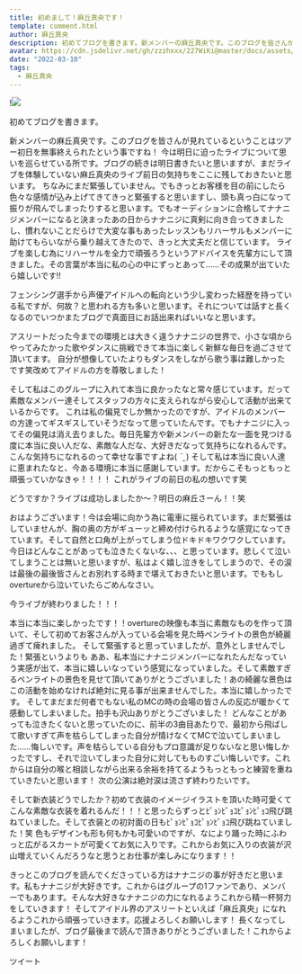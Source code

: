 ```yaml
---
title: 初めまして！麻丘真央です！
template: comment.html
author: 麻丘真央
description: 初めてブログを書きます。新メンバーの麻丘真央です。このブログを皆さんが見れているということはツアー初日を無事終えられたという事ですね！今は明日に迫ったライブについて思いを巡らせている...
avatar: https://cdn.jsdelivr.net/gh/zzzhxxx/227WiKi@master/docs/assets/photo/avatar/mao.jpg
date: "2022-03-10"
tags:
  - 麻丘真央
---
```


!![](https://cdn.jsdelivr.net/gh/227WiKi/227WiKi-image@master/blog-image/mao-2022-03-10_1.jpg)






初めてブログを書きます。

新メンバーの麻丘真央です。このブログを皆さんが見れているということはツアー初日を無事終えられたという事ですね！
今は明日に迫ったライブについて思いを巡らせている所です。ブログの続きは明日書きたいと思いますが、まだライブを体験していない麻丘真央のライブ前日の気持ちをここに残しておきたいと思います。
ちなみにまだ緊張していません。でもきっとお客様を目の前にしたら色々な感情が込み上げてきてきっと緊張すると思いますし、頭も真っ白になって振りが飛んでしまったりすると思います。でもオーディションに合格してナナニジメンバーになると決まったあの日からナナニジに真剣に向き合ってきましたし、慣れないことだらけで大変な事もあったレッスンもリハーサルもメンバーに助けてもらいながら乗り越えてきたので、きっと大丈夫だと信じています。
ライブを楽しむ為にリハーサルを全力で頑張ろうというアドバイスを先輩方にして頂きました。その言葉が本当に私の心の中にずっとあって......その成果が出ていたら嬉しいです!!

フェンシング選手から声優アイドルへの転向という少し変わった経歴を持っている私ですが、何故？と思われる方も多いと思います。それについては話すと長くなるのでいつかまたブログで真面目にお話出来ればいいなと思います。

アスリートだった今までの環境とは大きく違うナナニジの世界で、小さな頃からやってみたかった歌やダンスに挑戦できて本当に楽しく新鮮な毎日を過ごさせて頂いてます。
自分が想像していたよりもダンスをしながら歌う事は難しかったです笑改めてアイドルの方を尊敬しました！

そして私はこのグループに入れて本当に良かったなと常々感じています。だって素敵なメンバー達そしてスタッフの方々に支えられながら安心して活動が出来ているからです。
これは私の偏見でしか無かったのですが、アイドルのメンバーの方達ってギスギスしていそうだなって思っていたんです。でもナナニジに入ってその偏見は消え去りました。毎日先輩方や新メンバーの新たな一面を見つける度に本当に良い人だな、素敵な人だな、大好きだなって気持ちになれるんです。こんな気持ちになれるのって幸せな事ですよね( ¨̮ )
そして私は本当に良い人達に恵まれたなと、今ある環境に本当に感謝しています。だからこそもっともっと頑張っていかなきゃ！！！！
これがライブの前日の私の想いです笑

どうですか？ライブは成功しましたか〜？明日の麻丘さーん！！笑

おはようございます！今は会場に向かう為に電車に揺られています。まだ緊張はしていませんが、胸の奥の方がギューッと締め付けられるような感覚になってきています。そして自然と口角が上がってしまう位ドキドキワクワクしています。今日はどんなことがあっても泣きたくないな、、、と思っています。悲しくて泣いてしまうことは無いと思いますが、私はよく嬉し泣きをしてしまうので、その涙は最後の最後皆さんとお別れする時まで堪えておきたいと思います。でももしovertureから泣いていたらごめんなさい。


今ライブが終わりました！！！

本当に本当に楽しかったです！！overtureの映像も本当に素敵なものを作って頂いて、そして初めてお客さんが入っている会場を見た時ペンライトの景色が綺麗過ぎて痺れました。
そして緊張すると思っていましたが、意外としませんでした！緊張というよりも ああ、私本当にナナニジメンバーになれたんだなっていう実感が出て、本当に嬉しいなっていう感覚になっていました。そして素敵すぎるペンライトの景色を見せて頂いてありがとうございました！あの綺麗な景色はこの活動を始めなければ絶対に見る事が出来ませんでした。本当に嬉しかったです。
そしてまだまだ何者でもない私のMCの時の会場の皆さんの反応が暖かくて感動してしまいました。拍手も沢山ありがとうございました！
どんなことがあっても泣きたくないと思っていたのに、前半の3曲目あたりで、最初から飛ばして歌いすぎて声を枯らしてしまった自分が情けなくてMCで泣いてしまいました......悔しいです。声を枯らしている自分もプロ意識が足りないなと思い悔しかったですし、それで泣いてしまった自分に対してもものすごい悔しいです。これからは自分の喉と相談しながら出来る余裕を持てるようもっともっと練習を重ねていきたいと思います！
次の公演は絶対涙は流さず終わりたいです。

そして新衣装どうでしたか？初めて衣装のイメージイラストを頂いた時可愛くてこんな素敵な衣装を着れるんだ！！！と思ったらずっとﾋﾟｮﾝﾋﾟｮｺﾋﾟｮﾝﾋﾟｮｺ飛び跳ねていました。そして衣装との初対面の日もﾋﾟｮﾝﾋﾟｮｺﾋﾟｮﾝﾋﾟｮｺ飛び跳ねていました！笑
色もデザインも形も何もかも可愛いのですが、なにより踊った時にふわっと広がるスカートが可愛くてお気に入りです。これからお気に入りの衣装が沢山増えていくんだろうなと思うとお仕事が楽しみになります！！


きっとこのブログを読んでくださっている方はナナニジの事が好きだと思います。私もナナニジが大好きです。これからはグループの1ファンであり、メンバーでもあります。そんな大好きなナナニジの力になれるようこれから精一杯努力をしていきます！
そしてアイドル界のアスリートといえば「麻丘真央」になれるようこれから頑張っていきます。応援よろしくお願いします！
長くなってしまいましたが、ブログ最後まで読んで頂きありがとうございました！これからよろしくお願いします！





ツイート



